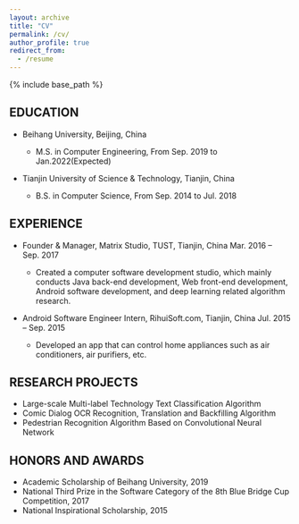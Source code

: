 ```yaml
---
layout: archive
title: "CV"
permalink: /cv/
author_profile: true
redirect_from:
  - /resume
---
```


{% include base_path %}

EDUCATION
------
* Beihang University, Beijing, China
  *	M.S. in Computer Engineering, From Sep. 2019 to Jan.2022(Expected)

* Tianjin University of Science & Technology, Tianjin, China
  *	B.S. in Computer Science, From Sep. 2014 to Jul. 2018

EXPERIENCE
------
* Founder & Manager, Matrix Studio, TUST, Tianjin, China                   Mar. 2016 – Sep. 2017
  *	Created a computer software development studio, which mainly conducts Java back-end development, Web front-end development, Android software development, and deep learning related algorithm research.

* Android Software Engineer Intern, RihuiSoft.com, Tianjin, China          Jul. 2015 – Sep. 2015
  *	Developed an app that can control home appliances such as air conditioners, air purifiers, etc.

RESEARCH PROJECTS
------
*	Large-scale Multi-label Technology Text Classification Algorithm
*	Comic Dialog OCR Recognition, Translation and Backfilling Algorithm
*	Pedestrian Recognition Algorithm Based on Convolutional Neural Network

HONORS AND AWARDS
------
*	Academic Scholarship of Beihang University, 2019
*	National Third Prize in the Software Category of the 8th Blue Bridge Cup Competition, 2017
*	National Inspirational Scholarship, 2015
